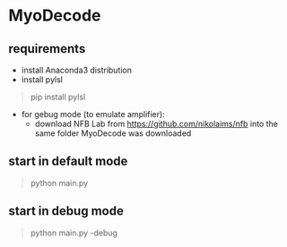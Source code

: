 # MyoDecode

## requirements
* install Anaconda3 distribution
* install pylsl
> pip install pylsl
* for gebug mode (to emulate amplifier):
    * download NFB Lab from https://github.com/nikolaims/nfb into the same folder MyoDecode was downloaded

## start in default mode
> python main.py

## start in debug mode
> python main.py -debug

